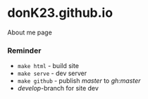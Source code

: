 # donK23.github.io
About me page

### Reminder
* `make html` - build site
* `make serve` - dev server
* `make github` - publish _master_ to _gh:master_
* _develop_-branch for site dev
